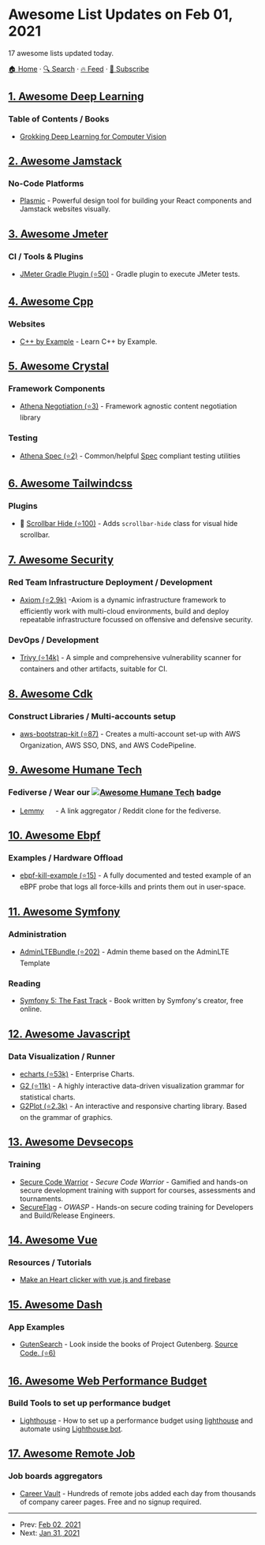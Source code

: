 # Awesome List Updates on Feb 01, 2021

17 awesome lists updated today.

[🏠 Home](/README.md) · [🔍 Search](https://www.trackawesomelist.com/search/) · [🔥 Feed](https://www.trackawesomelist.com/rss.xml) · [📮 Subscribe](https://trackawesomelist.us17.list-manage.com/subscribe?u=d2f0117aa829c83a63ec63c2f&id=36a103854c)



## [1. Awesome Deep Learning](/content/ChristosChristofidis/awesome-deep-learning/README.md)

### Table of Contents / Books

*   [Grokking Deep Learning for Computer Vision](https://www.manning.com/books/grokking-deep-learning-for-computer-vision)

## [2. Awesome Jamstack](/content/automata/awesome-jamstack/README.md)

### No-Code Platforms

*   [Plasmic](https://www.plasmic.app/) - Powerful design tool for building your React components and Jamstack websites visually.

## [3. Awesome Jmeter](/content/aliesbelik/awesome-jmeter/README.md)

### CI / Tools & Plugins

*   [JMeter Gradle Plugin (⭐50)](https://github.com/jmeter-gradle-plugin/jmeter-gradle-plugin) - Gradle plugin to execute JMeter tests.

## [4. Awesome Cpp](/content/fffaraz/awesome-cpp/README.md)

### Websites

*   [C++ by Example](http://www.cbyexample.com/) - Learn C++ by Example.

## [5. Awesome Crystal](/content/veelenga/awesome-crystal/README.md)

### Framework Components

*   [Athena Negotiation (⭐3)](https://github.com/athena-framework/negotiation) - Framework agnostic content negotiation library

### Testing

*   [Athena Spec (⭐2)](https://github.com/athena-framework/spec) - Common/helpful [Spec](https://crystal-lang.org/api/Spec.html) compliant testing utilities

## [6. Awesome Tailwindcss](/content/aniftyco/awesome-tailwindcss/README.md)

### Plugins

*   💼 [Scrollbar Hide (⭐100)](https://github.com/reslear/tailwind-scrollbar-hide) - Adds `scrollbar-hide` class for visual hide scrollbar.

## [7. Awesome Security](/content/sbilly/awesome-security/README.md)

### Red Team Infrastructure Deployment / Development

*   [Axiom (⭐2.9k)](https://github.com/pry0cc/axiom) -Axiom is a dynamic infrastructure framework to efficiently work with multi-cloud environments, build and deploy repeatable infrastructure focussed on offensive and defensive security.

### DevOps / Development

*   [Trivy (⭐14k)](https://github.com/aquasecurity/trivy) - A simple and comprehensive vulnerability scanner for containers and other artifacts, suitable for CI.

## [8. Awesome Cdk](/content/kalaiser/awesome-cdk/README.md)

### Construct Libraries / Multi-accounts setup

*   [aws-bootstrap-kit (⭐87)](https://github.com/awslabs/aws-bootstrap-kit) - Creates a multi-account set-up with AWS Organization, AWS SSO, DNS, and AWS CodePipeline.

## [9. Awesome Humane Tech](/content/humanetech-community/awesome-humane-tech/README.md)

### Fediverse / Wear our   [![Awesome Humane Tech](https://raw.githubusercontent.com/humanetech-community/awesome-humane-tech/main/humane-tech-badge.svg?sanitize=true)](https://github.com/humanetech-community/awesome-humane-tech)   badge

*   [Lemmy](https://join.lemmy.ml/) [<img src="https://raw.githubusercontent.com/humanetech-community/awesome-humane-tech/main/logo/github.svg?sanitize=true" width="16"/>](https://github.com/LemmyNet/lemmy) - A link aggregator / Reddit clone for the fediverse.

## [10. Awesome Ebpf](/content/zoidbergwill/awesome-ebpf/README.md)

### Examples / Hardware Offload

*   [ebpf-kill-example (⭐15)](https://github.com/niclashedam/ebpf-kill-example) - A fully documented and tested example of an eBPF probe that logs all force-kills and prints them out in user-space.

## [11. Awesome Symfony](/content/sitepoint-editors/awesome-symfony/README.md)

### Administration

*   [AdminLTEBundle (⭐202)](https://github.com/kevinpapst/AdminLTEBundle) - Admin theme based on the AdminLTE Template

### Reading

*   [Symfony 5: The Fast Track](https://symfony.com/book) - Book written by Symfony's creator, free online.

## [12. Awesome Javascript](/content/sorrycc/awesome-javascript/README.md)

### Data Visualization / Runner

*   [echarts (⭐53k)](https://github.com/apache/echarts) - Enterprise Charts.
*   [G2 (⭐11k)](https://github.com/antvis/G2) - A highly interactive data-driven visualization grammar for statistical charts.
*   [G2Plot (⭐2.3k)](https://github.com/antvis/G2Plot) - An interactive and responsive charting library. Based on the grammar of graphics.

## [13. Awesome Devsecops](/content/TaptuIT/awesome-devsecops/README.md)

### Training

*   [Secure Code Warrior](https://www.securecodewarrior.com/) - *Secure Code Warrior* - Gamified and hands-on secure development training with support for courses, assessments and tournaments.
*   [SecureFlag](https://www.secureflag.com/platform.html) - *OWASP* - Hands-on secure coding training for Developers and Build/Release Engineers.

## [14. Awesome Vue](/content/vuejs/awesome-vue/README.md)

### Resources / Tutorials

*   [Make an Heart clicker with vue.js and firebase](https://dev.to/venatus/tutorial-make-an-heart-clicker-with-vue-js-and-firebase-3npe)

## [15. Awesome Dash](/content/ucg8j/awesome-dash/README.md)

### App Examples

*   [GutenSearch](https://gutensearch.com/) - Look inside the books of Project Gutenberg. [Source Code. (⭐6)](https://github.com/cordb/gutensearch)

## [16. Awesome Web Performance Budget](/content/pajaydev/awesome-web-performance-budget/README.md)

### Build Tools to set up performance budget

*   [Lighthouse](https://web.dev/use-lighthouse-for-performance-budgets/) - How to set up a performance budget using [lighthouse](https://developers.google.com/web/tools/lighthouse) and automate using [Lighthouse bot](https://web.dev/using-lighthouse-bot-to-set-a-performance-budget/).

## [17. Awesome Remote Job](/content/lukasz-madon/awesome-remote-job/README.md)

### Job boards aggregators

*   [Career Vault](https://www.careervault.io) - Hundreds of remote jobs added each day from thousands of company career pages. Free and no signup required.

---

- Prev: [Feb 02, 2021](/content/2021/02/02/README.md)
- Next: [Jan 31, 2021](/content/2021/01/31/README.md)